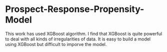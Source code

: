 # Prospect-Response-Propensity-Model
This work has used XGBoost algorithm. 
I find that XGBoost is quite powerful to deal with all kinds of irregularities of data.
It is easy to build a model using XGBoost but difficult to imporve the model. 
